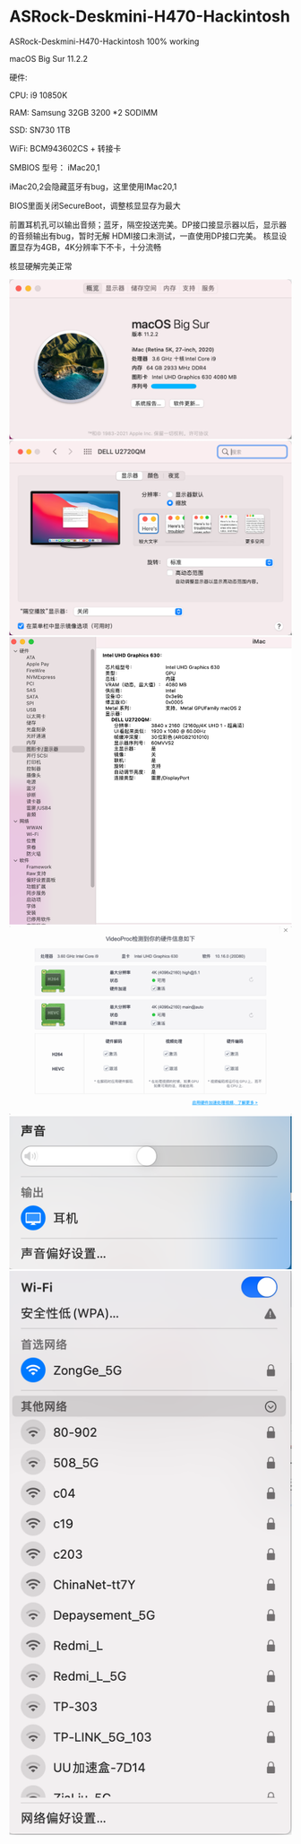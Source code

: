 # ASRock-Deskmini-H470-Hackintosh
ASRock-Deskmini-H470-Hackintosh 100% working

macOS Big Sur 11.2.2

硬件:

CPU: i9 10850K

RAM: Samsung 32GB 3200 *2 SODIMM

SSD: SN730 1TB

WiFi: BCM943602CS + 转接卡


SMBIOS 型号：  iMac20,1

iMac20,2会隐藏蓝牙有bug，这里使用IMac20,1

BIOS里面关闭SecureBoot，调整核显显存为最大

前置耳机孔可以输出音频；蓝牙，隔空投送完美。DP接口接显示器以后，显示器的音频输出有bug，暂时无解
HDMI接口未测试，一直使用DP接口完美。
核显设置显存为4GB，4K分辨率下不卡，十分流畅

核显硬解完美正常

![](./sample.png)
![](./display.png)
![](./graphics.png)
![](./video.png)
![](./earphone.png)
![](./wifi.png)
